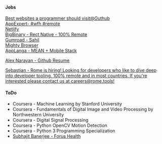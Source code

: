 
#### Jobs
[Best websites a programmer should visit@Guthub](https://github.com/sdmg15/Best-websites-a-programmer-should-visit#jobs)  
[AppExpert- #wfh #remote](https://twitter.com/AppExert)  
[Netlify](https://www.netlify.com/careers)  
[BigBinary - Rect Native - 100% Remote](https://bigbinary.com/jobs/react-native)  
[Gumroad - Sahil](https://www.notion.so/Jobs-f43f816013b2405aa41ddefb663a4a38#98239b20e8b7400ab2d3901559718509)  
[Mighty Browser](https://www.notion.so/Mighty-is-hiring-945d3168d3e34a37883ca4d823ed734f)  
[AppLanga - MEAN + Mobile Stack](https://www.applanga.com/jobs)  

[Alex Narayan - Github Resume](https://gigatexal.github.io/)  

[Sebastian - Rome is hiring! Looking for developers who like to dive deep into developer tooling. 100% remote and in most countries. If you're interested please contact us at careers@rome.tools!](@sebmck)  

#### ToDo
* Coursera - Machine Learning by Stanford University
* Coursera - Fundamentals of Digital Image and Video Processing by Northwestern University
* Coursera - Digital Signal Processing
* Coursera - Python OpenCV Motion Detection
* Coursera - Python 3 Programming Specialization
* [Subhajit Banerjee - Forus Health](https://www.linkedin.com/in/subhajit-banerjee-purnapatra/)
